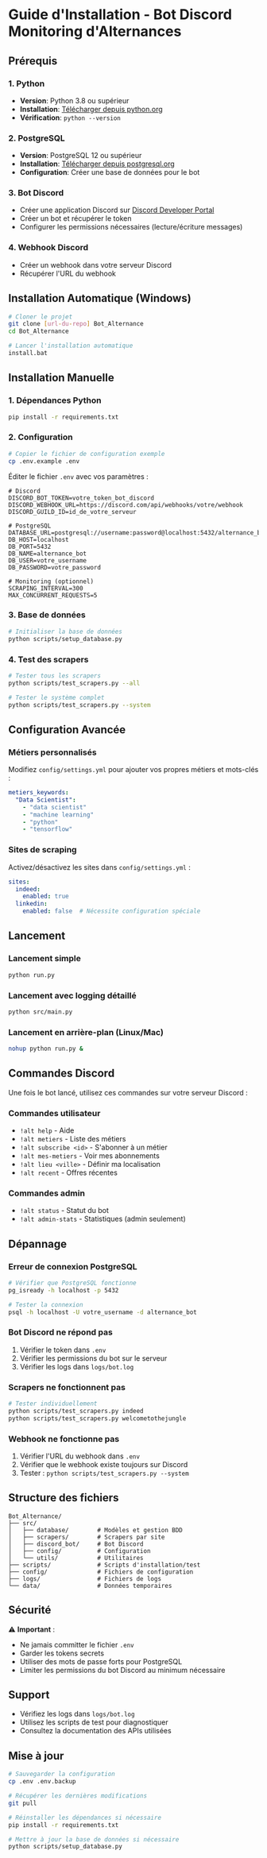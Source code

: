 # Guide d'Installation - Bot Discord Monitoring d'Alternances

## Prérequis

### 1. Python
- **Version**: Python 3.8 ou supérieur
- **Installation**: [Télécharger depuis python.org](https://python.org)
- **Vérification**: `python --version`

### 2. PostgreSQL
- **Version**: PostgreSQL 12 ou supérieur
- **Installation**: [Télécharger depuis postgresql.org](https://postgresql.org)
- **Configuration**: Créer une base de données pour le bot

### 3. Bot Discord
- Créer une application Discord sur [Discord Developer Portal](https://discord.com/developers/applications)
- Créer un bot et récupérer le token
- Configurer les permissions nécessaires (lecture/écriture messages)

### 4. Webhook Discord
- Créer un webhook dans votre serveur Discord
- Récupérer l'URL du webhook

## Installation Automatique (Windows)

```bash
# Cloner le projet
git clone [url-du-repo] Bot_Alternance
cd Bot_Alternance

# Lancer l'installation automatique
install.bat
```

## Installation Manuelle

### 1. Dépendances Python

```bash
pip install -r requirements.txt
```

### 2. Configuration

```bash
# Copier le fichier de configuration exemple
cp .env.example .env
```

Éditer le fichier `.env` avec vos paramètres :

```env
# Discord
DISCORD_BOT_TOKEN=votre_token_bot_discord
DISCORD_WEBHOOK_URL=https://discord.com/api/webhooks/votre/webhook
DISCORD_GUILD_ID=id_de_votre_serveur

# PostgreSQL
DATABASE_URL=postgresql://username:password@localhost:5432/alternance_bot
DB_HOST=localhost
DB_PORT=5432
DB_NAME=alternance_bot
DB_USER=votre_username
DB_PASSWORD=votre_password

# Monitoring (optionnel)
SCRAPING_INTERVAL=300
MAX_CONCURRENT_REQUESTS=5
```

### 3. Base de données

```bash
# Initialiser la base de données
python scripts/setup_database.py
```

### 4. Test des scrapers

```bash
# Tester tous les scrapers
python scripts/test_scrapers.py --all

# Tester le système complet
python scripts/test_scrapers.py --system
```

## Configuration Avancée

### Métiers personnalisés

Modifiez `config/settings.yml` pour ajouter vos propres métiers et mots-clés :

```yaml
metiers_keywords:
  "Data Scientist":
    - "data scientist"
    - "machine learning"
    - "python"
    - "tensorflow"
```

### Sites de scraping

Activez/désactivez les sites dans `config/settings.yml` :

```yaml
sites:
  indeed:
    enabled: true
  linkedin:
    enabled: false  # Nécessite configuration spéciale
```

## Lancement

### Lancement simple
```bash
python run.py
```

### Lancement avec logging détaillé
```bash
python src/main.py
```

### Lancement en arrière-plan (Linux/Mac)
```bash
nohup python run.py &
```

## Commandes Discord

Une fois le bot lancé, utilisez ces commandes sur votre serveur Discord :

### Commandes utilisateur
- `!alt help` - Aide
- `!alt metiers` - Liste des métiers
- `!alt subscribe <id>` - S'abonner à un métier
- `!alt mes-metiers` - Voir mes abonnements
- `!alt lieu <ville>` - Définir ma localisation
- `!alt recent` - Offres récentes

### Commandes admin
- `!alt status` - Statut du bot
- `!alt admin-stats` - Statistiques (admin seulement)

## Dépannage

### Erreur de connexion PostgreSQL
```bash
# Vérifier que PostgreSQL fonctionne
pg_isready -h localhost -p 5432

# Tester la connexion
psql -h localhost -U votre_username -d alternance_bot
```

### Bot Discord ne répond pas
1. Vérifier le token dans `.env`
2. Vérifier les permissions du bot sur le serveur
3. Vérifier les logs dans `logs/bot.log`

### Scrapers ne fonctionnent pas
```bash
# Tester individuellement
python scripts/test_scrapers.py indeed
python scripts/test_scrapers.py welcometothejungle
```

### Webhook ne fonctionne pas
1. Vérifier l'URL du webhook dans `.env`
2. Vérifier que le webhook existe toujours sur Discord
3. Tester : `python scripts/test_scrapers.py --system`

## Structure des fichiers

```
Bot_Alternance/
├── src/
│   ├── database/        # Modèles et gestion BDD
│   ├── scrapers/        # Scrapers par site
│   ├── discord_bot/     # Bot Discord
│   ├── config/          # Configuration
│   └── utils/           # Utilitaires
├── scripts/             # Scripts d'installation/test
├── config/              # Fichiers de configuration
├── logs/                # Fichiers de logs
└── data/                # Données temporaires
```

## Sécurité

⚠️ **Important** :
- Ne jamais committer le fichier `.env`
- Garder les tokens secrets
- Utiliser des mots de passe forts pour PostgreSQL
- Limiter les permissions du bot Discord au minimum nécessaire

## Support

- Vérifiez les logs dans `logs/bot.log`
- Utilisez les scripts de test pour diagnostiquer
- Consultez la documentation des APIs utilisées

## Mise à jour

```bash
# Sauvegarder la configuration
cp .env .env.backup

# Récupérer les dernières modifications
git pull

# Réinstaller les dépendances si nécessaire
pip install -r requirements.txt

# Mettre à jour la base de données si nécessaire
python scripts/setup_database.py
```